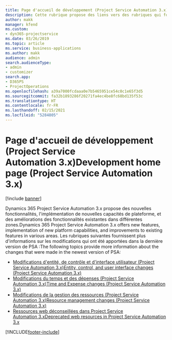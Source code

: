 ```yaml
---
title: Page d'accueil de développement (Project Service Automation 3.x)
description: Cette rubrique propose des liens vers des rubriques qui fournissent des informations sur le développement de Dynamics 365 Project Service Automation (PSA) version 3.x.
author: makk
manager: kfend
ms.custom:
- dyn365-projectservice
ms.date: 03/26/2019
ms.topic: article
ms.service: business-applications
ms.author: makk
audience: admin
search.audienceType:
- admin
- customizer
search.app:
- D365PS
- ProjectOperations
ms.openlocfilehash: a39a7000fcdaaa0e7b5465951ce54c0c1e65f3d5
ms.sourcegitcommit: fa32b1893286f20271fa4ec4be8fc68bd135f53c
ms.translationtype: HT
ms.contentlocale: fr-FR
ms.lasthandoff: 02/15/2021
ms.locfileid: "5284805"
---
```

# <a name="development-home-page-project-service-automation-3x"></a><span data-ttu-id="1b28a-103">Page d'accueil de développement (Project Service Automation 3.x)</span><span class="sxs-lookup"><span data-stu-id="1b28a-103">Development home page (Project Service Automation 3.x)</span></span>

[!include [banner](../../includes/psa-now-project-operations.md)]

<span data-ttu-id="1b28a-104">Dynamics 365 Project Service Automation 3.x propose des nouvelles fonctionnalités, l'implémentation de nouvelles capacités de plateforme, et des améliorations des fonctionnalités existantes dans différentes zones.</span><span class="sxs-lookup"><span data-stu-id="1b28a-104">Dynamics 365 Project Service Automation 3.x offers new features, implementation of new platform capabilities, and improvements to existing features in various areas.</span></span> <span data-ttu-id="1b28a-105">Les rubriques suivantes fournissent plus d'informations sur les modifications qui ont été apportées dans la dernière version de PSA :</span><span class="sxs-lookup"><span data-stu-id="1b28a-105">The following topics provide more information about the changes that were made in the newest version of PSA:</span></span>

- [<span data-ttu-id="1b28a-106">Modifications d'entité, de contrôle et d'interface utilisateur (Project Service Automation 3.x)</span><span class="sxs-lookup"><span data-stu-id="1b28a-106">Entity, control, and user interface changes (Project Service Automation 3.x)</span></span>](../developer-guides/entity-changes-v3.x.md)
- [<span data-ttu-id="1b28a-107">Modifications du temps et des dépenses (Project Service Automation 3.x)</span><span class="sxs-lookup"><span data-stu-id="1b28a-107">Time and Expense changes (Project Service Automation 3.x)</span></span>](../developer-guides/time-expense-changes-v3.x.md)
- [<span data-ttu-id="1b28a-108">Modifications de la gestion des ressources (Project Service Automation 3.x)</span><span class="sxs-lookup"><span data-stu-id="1b28a-108">Resource management changes (Project Service Automation 3.x)</span></span>](../developer-guides/resource-management-changes-v3.x.md)
- [<span data-ttu-id="1b28a-109">Ressources web déconseillées dans Project Service Automation 3.x</span><span class="sxs-lookup"><span data-stu-id="1b28a-109">Deprecated web resources in Project Service Automation 3.x</span></span>](../developer-guides/web-resources-deprecated-v3.x.md)


[!INCLUDE[footer-include](../../includes/footer-banner.md)]